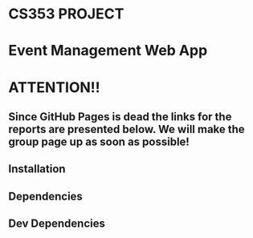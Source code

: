# CS353 PROJECT 
# Event Management Web App

# ATTENTION!!
## Since GitHub Pages is dead the links for the reports are presented below. We will make the group page up as soon as possible!

## Installation

## Dependencies

## Dev Dependencies
